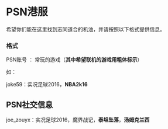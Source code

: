 # PSN港服

希望你们能在这里找到志同道合的机油，并请按照以下格式提供信息。

### 格式

PSN账号 ： 常玩的游戏（**其中希望联机的游戏用粗体标示**）

如：

joke59：实况足球2016，**NBA2k16**

## PSN社交信息

joe_zouyx：实况足球2016，魔界战记，**泰坦坠落**，**汤姆克兰西**
